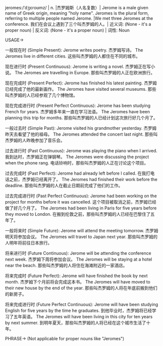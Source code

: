 jeromes:/ˈdʒɛroʊmz/ | n. |杰罗姆斯（人名复数）| Jerome is a male given name of Greek origin, meaning "holy name". Jeromes is the plural form, referring to multiple people named Jerome. |We met three Jeromes at the conference. 我们在会议上遇到了三个叫杰罗姆的人。| 近义词: (None - it's a proper noun) | 反义词: (None - it's a proper noun) | 词性: Noun


USAGE->

一般现在时 (Simple Present):
Jerome writes poetry. 杰罗姆写诗。
The Jeromes live in different cities.  这些叫杰罗姆的人都住在不同的城市。

现在进行时 (Present Continuous):
Jerome is writing a novel. 杰罗姆正在写小说。
The Jeromes are travelling in Europe.  那些叫杰罗姆的人正在欧洲旅行。

现在完成时 (Present Perfect):
Jerome has finished his latest painting. 杰罗姆已经完成了他的最新画作。
The Jeromes have visited several museums.  那些叫杰罗姆的人已经参观了几个博物馆。

现在完成进行时 (Present Perfect Continuous):
Jerome has been studying French for years. 杰罗姆多年来一直在学习法语。
The Jeromes have been planning this trip for months. 那些叫杰罗姆的人已经计划这次旅行好几个月了。


一般过去时 (Simple Past):
Jerome visited his grandmother yesterday. 杰罗姆昨天去看望了他的祖母。
The Jeromes attended the concert last night. 那些叫杰罗姆的人昨晚参加了音乐会。


过去进行时 (Past Continuous):
Jerome was playing the piano when I arrived. 我到达时，杰罗姆正在弹钢琴。
The Jeromes were discussing the project when the phone rang. 电话铃响时，那些叫杰罗姆的人正在讨论这个项目。


过去完成时 (Past Perfect):
Jerome had already left before I called. 在我打电话之前，杰罗姆已经离开了。
The Jeromes had finished their work before the deadline. 那些叫杰罗姆的人在截止日期前完成了他们的工作。


过去完成进行时 (Past Perfect Continuous):
Jerome had been working on the project for months before it was cancelled.  这个项目被取消之前，杰罗姆已经做了好几个月了。
The Jeromes had been living in Paris for five years before they moved to London. 在搬到伦敦之前，那些叫杰罗姆的人已经在巴黎住了五年了。


一般将来时 (Simple Future):
Jerome will attend the meeting tomorrow. 杰罗姆明天将参加会议。
The Jeromes will travel to Japan next year.  那些叫杰罗姆的人明年将前往日本旅行。


将来进行时 (Future Continuous):
Jerome will be attending the conference next week. 杰罗姆下周将参加会议。
The Jeromes will be staying at a hotel near the beach. 那些叫杰罗姆的人将住在海滩附近的一家酒店。


将来完成时 (Future Perfect):
Jerome will have finished the book by next month.  杰罗姆下个月前将会完成这本书。
The Jeromes will have moved to their new house by the end of the year.  那些叫杰罗姆的人将在年底前搬到他们的新房子。


将来完成进行时 (Future Perfect Continuous):
Jerome will have been studying English for five years by the time he graduates. 到他毕业时，杰罗姆将已经学习了五年英语。
The Jeromes will have been living in this city for ten years by next summer. 到明年夏天，那些叫杰罗姆的人将已经在这个城市生活了十年。


PHRASE-> (Not applicable for proper nouns like "Jeromes")
